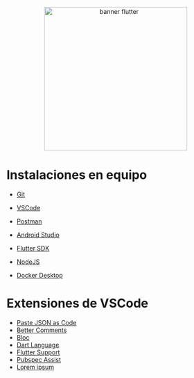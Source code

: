 <p align="center">
    <img src="https://imgs.search.brave.com/v5SISfnf2pD8H0-1PueumhYLHIox0uppHmzcTo29ddY/rs:fit:860:0:0/g:ce/aHR0cHM6Ly9jYW1v/LmdpdGh1YnVzZXJj/b250ZW50LmNvbS8y/ODkyNGE4Y2YzOTlj/NDg5YTVkZWJmZGQ5/ZTFmNTBmZDRmOTM2/ZmFmN2RlZmQ0MDFh/NGRjZjhjM2Y1ZjE5/MDA4LzY4NzQ3NDcw/NzMzYTJmMmY3Mzc0/NmY3MjYxNjc2NTJl/Njc2ZjZmNjc2YzY1/NjE3MDY5NzMyZTYz/NmY2ZDJmNjM2ZDcz/MmQ3Mzc0NmY3MjYx/Njc2NTJkNjI3NTYz/NmI2NTc0MmY2MzM4/MzIzMzY1MzUzMzYy/MzM2MTMxNjEzNzYy/MzA2NDMzMzY2MTM5/MmU3MDZlNjc" alt="banner flutter" width="330"/>
</p>

# Instalaciones en equipo

- [Git](https://git-scm.com) 
- [VSCode](https://code.visualstudio.com/)
- [Postman](https://www.postman.com) 
- [Android Studio](https://developer.android.com/studio?hl=es-419)

- [Flutter SDK](https://docs.flutter.dev/get-started/install)
- [NodeJS](https://nodejs.org/en)
- [Docker Desktop](https://www.docker.com/products/docker-desktop/)


# Extensiones de VSCode 
- [Paste JSON as Code](https://marketplace.visualstudio.com/items?itemName=quicktype.quicktype)
- [Better Comments](https://marketplace.visualstudio.com/items?itemName=aaron-bond.better-comments)
- [Bloc](https://marketplace.visualstudio.com/items?itemName=FelixAngelov.bloc) 
- [Dart Language](https://marketplace.visualstudio.com/items?itemName=Dart-Code.dart-code) 
- [Flutter Support](https://marketplace.visualstudio.com/items?itemName=Dart-Code.flutter) 
- [Pubspec Assist](https://marketplace.visualstudio.com/items?itemName=jeroen-meijer.pubspec-assist)
- [Lorem ipsum](https://marketplace.visualstudio.com/items?itemName=Tyriar.lorem-ipsum)


